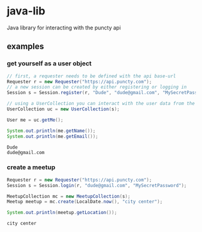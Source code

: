 # java-lib

Java library for interacting with the puncty api

## examples

### get yourself as a user object

```java
// first, a requester needs to be defined with the api base-url
Requester r = new Requester("https://api.puncty.com");
// a new session can be created by either registering or logging in
Session s = Session.register(r, "Dude", "dude@gmail.com", "MySecretPassword");

// using a UserCollection you can interact with the user data from the API
UserCollection uc = new UserCollection(s);

User me = uc.getMe();

System.out.println(me.getName());
System.out.println(me.getEmail());
```

```
Dude
dude@gmail.com
```

### create a meetup

```java
Requester r = new Requester("https://api.puncty.com");
Session s = Session.login(r, "dude@gmail.com", "MySecretPassword");

MeetupCollection mc = new MeetupCollection(s);
Meetup meetup = mc.create(LocalDate.now(), "city center");

System.out.println(meetup.getLocation());
```

```
city center
```
